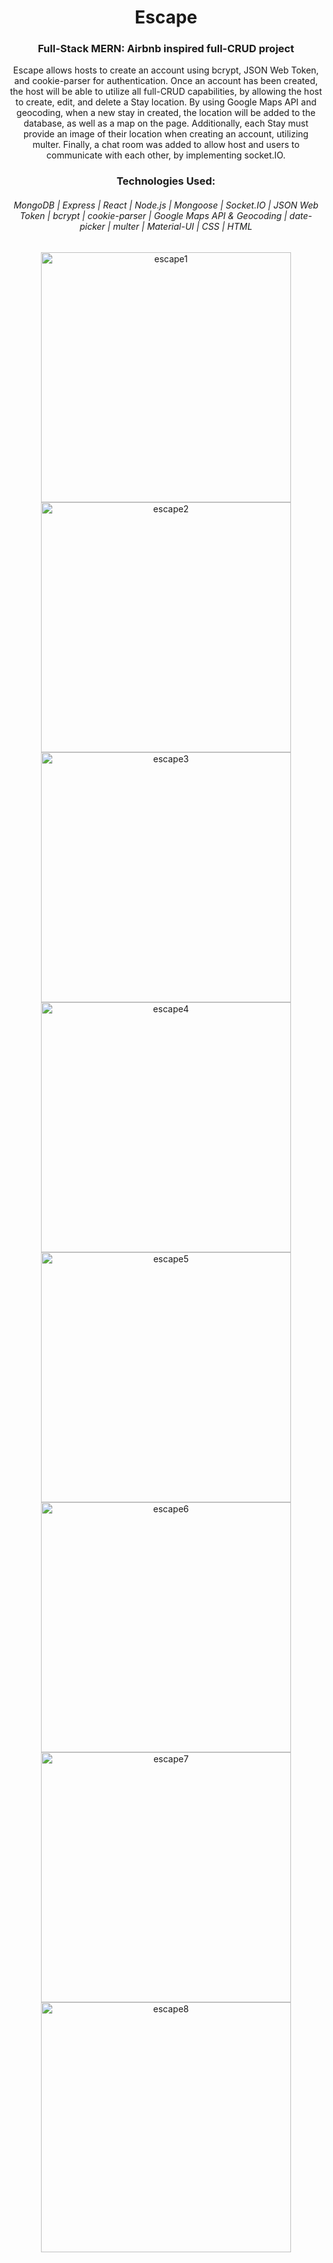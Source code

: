 <div align="center">
<h1>Escape</h1>
<h3>Full-Stack MERN: Airbnb inspired full-CRUD project</h3>
<p>Escape allows hosts to create an account using bcrypt, JSON Web Token, and cookie-parser for authentication. Once an account has been created, the host will be able to utilize all full-CRUD capabilities, by allowing the host to create, edit, and delete a Stay location. By using Google Maps API and geocoding, when a new stay in created, the location will be added to the database, as well as a map on the page. Additionally, each Stay must provide an image of their location when creating an account, utilizing multer. Finally, a chat room was added to allow host and users to communicate with each other, by implementing socket.IO.</p>
</div>

<div align="center">
<h3>Technologies Used:</h3>
<h6>MongoDB | Express | React | Node.js | Mongoose | Socket.IO | JSON Web Token | bcrypt | cookie-parser | Google Maps API & Geocoding | date-picker | multer | Material-UI | CSS | HTML</h6>
</div>

<p align="center">
<img width="400" alt="escape1" src="https://user-images.githubusercontent.com/107567685/196528814-44569cc4-71da-49f0-8999-1fcba135d97f.png">
<img width="400" alt="escape2" src="https://user-images.githubusercontent.com/107567685/196528826-33c1c92d-3044-4923-9763-c82e4b9cce31.png">
<img width="400" alt="escape3" src="https://user-images.githubusercontent.com/107567685/196528842-cfd68141-9f0b-4d99-9506-1828dc5114c9.png">
<img width="400" alt="escape4" src="https://user-images.githubusercontent.com/107567685/196528859-d0efd74a-f0b5-4db0-8569-0135838f5148.png">
<img width="400" alt="escape5" src="https://user-images.githubusercontent.com/107567685/196528873-8b036fc2-62ef-4daa-8a55-5db6f387e270.png">
<img width="400" alt="escape6" src="https://user-images.githubusercontent.com/107567685/196528888-fbdebfc1-d47b-4c56-938d-732835da9e1b.png">
<img width="400" alt="escape7" src="https://user-images.githubusercontent.com/107567685/196528899-ac357ad0-e678-400e-8a06-997a6bf8dc6b.png">
<img width="400" alt="escape8" src="https://user-images.githubusercontent.com/107567685/196528913-43b31289-7348-483d-a238-f64043aa5413.png">
</p>
